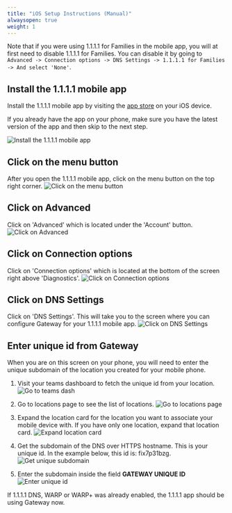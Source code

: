 ```yaml
---
title: "iOS Setup Instructions (Manual)"
alwaysopen: true
weight: 1
---
```



<Aside>

Note that if you were using 1.1.1.1 for Families in the mobile app, you will at first need to disable 1.1.1.1 for Families. You can disable it by going to `Advanced -> Connection options -> DNS Settings -> 1.1.1.1 for Families -> And select 'None'`.
</Aside>

## Install the 1.1.1.1 mobile app
Install the 1.1.1.1 mobile app by visiting the [app store](https://itunes.apple.com/us/app/1-1-1-1-faster-internet/id1423538627) on your iOS device.

If you already have the app on your phone, make sure you have the latest version of the app and then skip to the next step.

![Install the 1.1.1.1 mobile app](../../../static/install-one-dot-app.png)

## Click on the menu button
After you open the 1.1.1.1 mobile app, click on the menu button on the top right corner.
![Click on the menu button](../../../static/click-on-menu.PNG)

## Click on Advanced
Click on 'Advanced' which is located under the 'Account' button.
![Click on Advanced](../../../static/click-on-advanced.PNG)

## Click on Connection options
Click on 'Connection options' which is located at the bottom of the screen right above 'Diagnostics'.
![Click on Connection options](../../../static/click-on-connection-options.PNG)

## Click on DNS Settings
Click on 'DNS Settings'. This will take you to the screen where you can configure Gateway for your 1.1.1.1 mobile app.
![Click on DNS Settings](../../../static/click-on-dns-settings.PNG)

## Enter unique id from Gateway
When you are on this screen on your phone, you will need to enter the unique subdomain of the location you created for your mobile phone.

1. Visit your teams dashboard to fetch the unique id from your location.
![Go to teams dash](../../../static/go-to-teams-dashboard.png)

2. Go to locations page to see the list of locations.
![Go to locations page](../../../static/go-to-locations-page.png)

3. Expand the location card for the location you want to associate your mobile device with. If you have only one location, expand that location card.
![Expand location card](../../../static/expand-location-card.png)

4. Get the subdomain of the DNS over HTTPS hostname. This is your unique id. In the example below, this id is: fix7p31bzg.
![Get unique subdomain](../../../static/unique-gateway-id.png)

5. Enter the subdomain inside the field **GATEWAY UNIQUE ID**
![Enter unique id](../../../static/enter-unique-id.PNG)

If 1.1.1.1 DNS, WARP or WARP+ was already enabled, the 1.1.1.1 app should be using Gateway now.